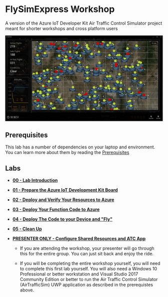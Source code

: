 # FlySimExpress Workshop

A version of the Azure IoT Developer Kit Air Traffic Control Simulator project meant for shorter workshops and cross platform users

![ATC App](./Labs/images/atc-app.png)

## Prerequisites

This lab has a number of dependencies on your laptop and environment.  You can learn more about them by reading the [Prerequisites](./iotdevfest18prereqs.md)

## Labs

- **[00 - Lab Introduction](./Labs/flysimexpress-00.md)**

- **[01 - Prepare the Azure IoT Development Kit Board](./Labs/flysimexpress-01.md)**

- **[02 - Deploy and Verify Your Resources to Azure](./Labs/flysimexpress-02.md)**

- **[03 - Deploy Your Function Code to Azure](./Labs/flysimexpress-03.md)**

- **[04 - Deploy The Code to your Device and "Fly"](./Labs/flysimexpress-04.md)**

- **[05 - Clean Up](./Labs/flysimexpress-05.md)**

- **[PRESENTER ONLY - Configure Shared Resources and ATC App](./Labs/flysimexpress-presenter.md)**

  - If you are attending the workshop, your presenter will go through this for the entire group.  You can just sit back and enjoy the ride.

  - If you will be completing the entire workshop yourself, you will need to complete this first lab yourself. You will also need a Windows 10 Professional or better workstation and Visual Studio 2017 Community Edition or better to run the Air Traffic Control Simulator (AirTrafficSim) UWP application as described in the prerequistes above.


